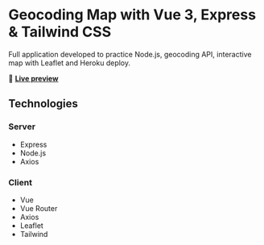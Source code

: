 # Geocoding Map with Vue 3, Express & Tailwind CSS

Full application developed to practice Node.js, geocoding API, interactive map with Leaflet and Heroku deploy.

:link: [**Live preview**](https://frozen-shore-94278.herokuapp.com/)

## Technologies

### Server

- Express
- Node.js
- Axios

### Client

- Vue
- Vue Router
- Axios
- Leaflet
- Tailwind
